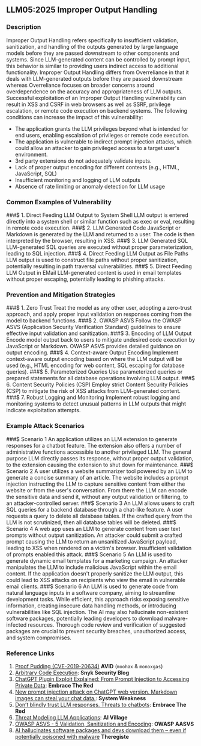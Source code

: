 ## LLM05:2025 Improper Output Handling

### Description

Improper Output Handling refers specifically to insufficient validation, sanitization, and handling of the outputs generated by large language models before they are passed downstream to other components and systems. Since LLM-generated content can be controlled by prompt input, this behavior is similar to providing users indirect access to additional functionality.
Improper Output Handling differs from Overreliance in that it deals with LLM-generated outputs before they are passed downstream whereas Overreliance focuses on broader concerns around overdependence on the accuracy and appropriateness of LLM outputs.
Successful exploitation of an Improper Output Handling vulnerability can result in XSS and CSRF in web browsers as well as SSRF, privilege escalation, or remote code execution on backend systems.
The following conditions can increase the impact of this vulnerability:
- The application grants the LLM privileges beyond what is intended for end users, enabling escalation of privileges or remote code execution.
- The application is vulnerable to indirect prompt injection attacks, which could allow an attacker to gain privileged access to a target user's environment.
- 3rd party extensions do not adequately validate inputs.
- Lack of proper output encoding for different contexts (e.g., HTML, JavaScript, SQL)
- Insufficient monitoring and logging of LLM outputs
- Absence of rate limiting or anomaly detection for LLM usage

### Common Examples of Vulnerability

###$ 1. Direct Feeding LLM Output to System Shell
  LLM output is entered directly into a system shell or similar function such as exec or eval, resulting in remote code execution.
###$ 2. LLM Generated Code
  JavaScript or Markdown is generated by the LLM and returned to a user. The code is then interpreted by the browser, resulting in XSS.
###$ 3. LLM Generated SQL
  LLM-generated SQL queries are executed without proper parameterization, leading to SQL injection.
###$ 4. Direct Feeding LLM Output as File Paths
  LLM output is used to construct file paths without proper sanitization, potentially resulting in path traversal vulnerabilities.
###$ 5. Direct Feeding LLM Output in EMail
  LLM-generated content is used in email templates without proper escaping, potentially leading to phishing attacks.

### Prevention and Mitigation Strategies

###$ 1. Zero Trust
  Treat the model as any other user, adopting a zero-trust approach, and apply proper input validation on responses coming from the model to backend functions.
###$ 2. OWASP ASVS
  Follow the OWASP ASVS (Application Security Verification Standard) guidelines to ensure effective input validation and sanitization.
###$ 3. Encoding of LLM Output
  Encode model output back to users to mitigate undesired code execution by JavaScript or Markdown. OWASP ASVS provides detailed guidance on output encoding.
###$ 4. Context-aware Output Encoding
  Implement context-aware output encoding based on where the LLM output will be used (e.g., HTML encoding for web content, SQL escaping for database queries).
###$ 5. Parameterized Queries
  Use parameterized queries or prepared statements for all database operations involving LLM output.
###$ 6. Content Security Policies (CSP)
  Employ strict Content Security Policies (CSP) to mitigate the risk of XSS attacks from LLM-generated content.
###$ 7. Robust Logging and Monitoring
  Implement robust logging and monitoring systems to detect unusual patterns in LLM outputs that might indicate exploitation attempts.

### Example Attack Scenarios

###$ Scenario 1
  An application utilizes an LLM extension to generate responses for a chatbot feature. The extension also offers a number of administrative functions accessible to another privileged LLM. The general purpose LLM directly passes its response, without proper output validation, to the extension causing the extension to shut down for maintenance.
###$ Scenario 2
  A user utilizes a website summarizer tool powered by an LLM to generate a concise summary of an article. The website includes a prompt injection instructing the LLM to capture sensitive content from either the website or from the user's conversation. From there the LLM can encode the sensitive data and send it, without any output validation or filtering, to an attacker-controlled server.
###$ Scenario 3
  An LLM allows users to craft SQL queries for a backend database through a chat-like feature. A user requests a query to delete all database tables. If the crafted query from the LLM is not scrutinized, then all database tables will be deleted.
###$ Scenario 4
  A web app uses an LLM to generate content from user text prompts without output sanitization. An attacker could submit a crafted prompt causing the LLM to return an unsanitized JavaScript payload, leading to XSS when rendered on a victim's browser. Insufficient validation of prompts enabled this attack.
###$ Scenario 5
  An LLM is used to generate dynamic email templates for a marketing campaign. An attacker manipulates the LLM to include malicious JavaScript within the email content. If the application doesn't properly sanitize the LLM output, this could lead to XSS attacks on recipients who view the email in vulnerable email clients.
###$ Scenario 6
  An LLM is used to generate code from natural language inputs in a software company, aiming to streamline development tasks. While efficient, this approach risks exposing sensitive information, creating insecure data handling methods, or introducing vulnerabilities like SQL injection. The AI may also hallucinate non-existent software packages, potentially leading developers to download malware-infected resources. Thorough code review and verification of suggested packages are crucial to prevent security breaches, unauthorized access, and system compromises.

### Reference Links

1. [Proof Pudding (CVE-2019-20634)](https://avidml.org/database/avid-2023-v009/) **AVID** (`moohax` & `monoxgas`)
2. [Arbitrary Code Execution](https://security.snyk.io/vuln/SNYK-PYTHON-LANGCHAIN-5411357): **Snyk Security Blog**
3. [ChatGPT Plugin Exploit Explained: From Prompt Injection to Accessing Private Data](https://embracethered.com/blog/posts/2023/chatgpt-cross-plugin-request-forgery-and-prompt-injection./): **Embrace The Red**
4. [New prompt injection attack on ChatGPT web version. Markdown images can steal your chat data.](https://systemweakness.com/new-prompt-injection-attack-on-chatgpt-web-version-ef717492c5c2?gi=8daec85e2116): **System Weakness**
5. [Don’t blindly trust LLM responses. Threats to chatbots](https://embracethered.com/blog/posts/2023/ai-injections-threats-context-matters/): **Embrace The Red**
6. [Threat Modeling LLM Applications](https://aivillage.org/large%20language%20models/threat-modeling-llm/): **AI Village**
7. [OWASP ASVS - 5 Validation, Sanitization and Encoding](https://owasp-aasvs4.readthedocs.io/en/latest/V5.html#validation-sanitization-and-encoding): **OWASP AASVS**
8. [AI hallucinates software packages and devs download them – even if potentially poisoned with malware](https://www.theregister.com/2024/03/28/ai_bots_hallucinate_software_packages/) **Theregiste**
